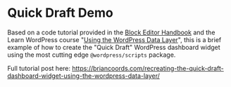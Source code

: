 # Quick Draft Demo

Based on a code tutorial provided in the [Block Editor Handbook](https://developer.wordpress.org/block-editor/) and the Learn WordPress course "[Using the WordPress Data Layer](https://learn.wordpress.org/course/using-the-wordpress-data-layer/)", this is a brief example of how to create the "Quick Draft" WordPress dashboard widget using the most cutting edge `@wordpress/scripts` package.

Full tutorial post here: https://briancoords.com/recreating-the-quick-draft-dashboard-widget-using-the-wordpress-data-layer/
